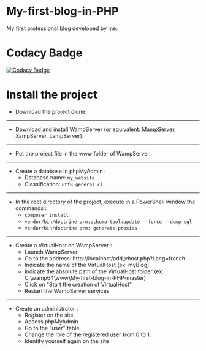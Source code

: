# My-first-blog-in-PHP
My first professional blog developed by me.

# Codacy Badge
[![Codacy Badge](https://api.codacy.com/project/badge/Grade/a845df5a4fd24c1e87829a0b78eaaddc)](https://www.codacy.com/manual/Scratchy-Show/My-first-blog-in-PHP?utm_source=github.com&amp;utm_medium=referral&amp;utm_content=Scratchy-Show/My-first-blog-in-PHP&amp;utm_campaign=Badge_Grade)

# Install the project
* Download the project clone.
------------------------------------------------------------------------------------------------------------------------------------------
* Download and install WampServer (or equivalent: MampServer, XampServer, LampServer).
------------------------------------------------------------------------------------------------------------------------------------------
* Put the project file in the www folder of WampServer.
------------------------------------------------------------------------------------------------------------------------------------------
* Create a database in phpMyAdmin :
  * Database name: `my_website`
  * Classification: `utf8_general_ci`
------------------------------------------------------------------------------------------------------------------------------------------
* In the root directory of the project, execute in a PowerShell window the commands : 
  * `composer install`
  * `vendor/bin/doctrine orm:schema-tool:update --force --dump-sql`
  * `vendor/bin/doctrine orm: generate-proxies`
------------------------------------------------------------------------------------------------------------------------------------------
* Create a VirtualHost on WampServer :
  * Launch WampServer
  * Go to the address: http://localhost/add_vhost.php?Lang=french
  * Indicate the name of the VirtualHost (ex: myBlog)
  * Indicate the absolute path of the VirtualHost folder (ex: C:\wamp64\www\My-first-blog-in-PHP-master)
  * Click on "Start the creation of VirtualHost"
  * Restart the WampServer services
------------------------------------------------------------------------------------------------------------------------------------------ 
* Create an administrator :
  * Register on the site
  * Access phpMyAdmin
  * Go to the “user” table
  * Change the role of the registered user from 0 to 1.
  * Identify yourself again on the site
